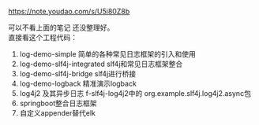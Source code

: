 https://note.youdao.com/s/U5i80Z8b

可以不看上面的笔记 还没整理好。  
直接看这个工程代码：
1. log-demo-simple 简单的各种常见日志框架的引入和使用
2. log-demo-slf4j-integrated  slf4j和常见日志框架整合
3. log-demo-slf4j-bridge slf4j进行桥接
4. log-demo-logback 精准演示logback
5. log4j2 及其异步日志 f-slf4j-log4j2中的 org.example.slf4j.log4j2.async包
6. springboot整合日志框架
7. 自定义appender替代elk
